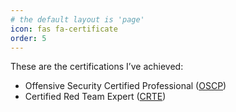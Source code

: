 ```yaml
---
# the default layout is 'page'
icon: fas fa-certificate
order: 5
---
```


These are the certifications I’ve achieved:

- Offensive Security Certified Professional ([OSCP](https://credentials.offsec.com/66f5e0ec-a98b-45e1-a905-2ff9188b7082#acc.6mhlRiJj))
- Certified Red Team Expert ([CRTE](https://www.credential.net/991065cb-48bc-442a-abde-73caad1c635b#acc.npJc57Zj))